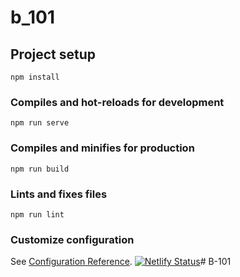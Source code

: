 # b_101

## Project setup
```
npm install
```

### Compiles and hot-reloads for development
```
npm run serve
```

### Compiles and minifies for production
```
npm run build
```

### Lints and fixes files
```
npm run lint
```

### Customize configuration
See [Configuration Reference](https://cli.vuejs.org/config/).
[![Netlify Status](https://api.netlify.com/api/v1/badges/33249621-10f2-4970-a807-492c3356882f/deploy-status)](https://app.netlify.com/sites/test101-babylonjs/deploys)# B-101
